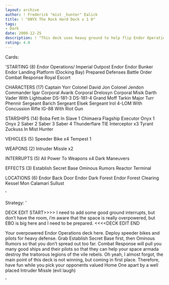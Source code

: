 ```yaml
---
layout: archive
author: ! Frederick "mist _hunter" Ealick
title: ! "ONYX The Rock Hard Deck v 1 0"
tags:
- Dark
date: 2000-12-25
description: ! "This deck uses heavy ground to help flip Endor Operations. If your opponent attacks your ground forces, react with your many speeder bikes for huge power.If they attack your space, they will be in for a heavy beating."
rating: 4.0
---
```

Cards: 

'STARTING (8)
Endor Operations/ Imperial Outpost
Endor
Endor Bunker
Endor Landing Platform (Docking Bay)
Prepared Defenses
Battle Order
Combat Response
Royal Escort

CHARACTERS (17)
Captain Yorr
Colonel David Jon
Colonel Jendon
Commander Igar
Corporal Avarik
Corporal Drelosyn
Corporal Misik
Darth Vader With Lightsaber
DS-181-3
DS-181-4
Grand Moff Tarkin
Major Turr Phennir
Sergeant Barich
Sergeant Elsek
Sergeant Irol
4-LOM With Concussion Rifle
IG-88 With Riot Gun

STARSHIPS (14)
Boba Fett In Slave 1
Chimaera
Flagship Executor
Onyx 1
Onyx 2
Saber 2
Saber 3
Saber 4
Thunderflare
TIE Interceptor x3
Tyrant
Zuckuss In Mist Hunter

VEHICLES (5)
Speeder Bike x4
Tempest 1

WEAPONS (2)
Intruder Missle x2

INTERRUPTS (5)
All Power To Weapons x4
Dark Maneuvers

EFFECTS (3)
Establish Secret Base
Ominous Rumors
Reactor Terminal

LOCATIONS (6)
Endor Back Door
Endor Dark Forest
Endor Forest Clearing
Kessel
Mon Calamari
Sullust

'

Strategy: '

DECK EDIT START>>>>
I need to add some good ground interrupts, but don’t have the room, i’m aware that the space is really overpowered, but EBO is big here and I need to be prepared.
<<<<DECK EDIT END

Your overpowered Endor Operations deck here.
Deploy speeder bikes and pilots for heavy defense.
Grab Establish Secret Base first, then Ominous Rumors so that you don’t spread out too far.
Combat Response will pull you many good ships and their pilots so that they can help your space armada destroy the traitorous legions of the vile rebels.
Oh yeah, I almost forgot, the main point of this deck is not winning, but coming in first place. Therefore, have fun while you pick your opponents valued Home One apart by a well placed Intruder Missle (evil laugh)

'